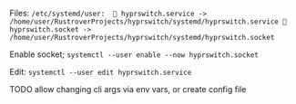 Files: 
``
/etc/systemd/user: 
 hyprswitch.service -> /home/user/RustroverProjects/hyprswitch/systemd/hyprswitch.service
 hyprswitch.socket -> /home/user/RustroverProjects/hyprswitch/systemd/hyprswitch.socket
``

Enable socket;
``
systemctl --user enable --now hyprswitch.socket
``

Edit:
``
systemctl --user edit hyprswitch.service
``

TODO allow changing cli args via env vars, or create config file
